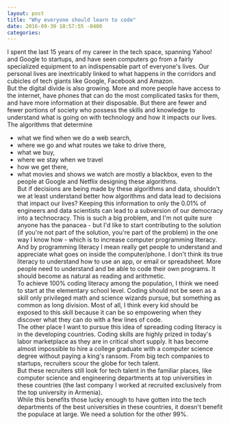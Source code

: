 ```yaml
---
layout: post
title: "Why everyone should learn to code"
date: 2016-09-30 10:57:55 -0400
categories: 
---
```

I spent the last 15 years of my career in the tech space, spanning Yahoo! and Google to startups, and have seen computers go from a fairly specialized equipment to an indispensable part of everyone's lives. Our personal lives are inextricably linked to what happens in the corridors and cubicles of tech giants like Google, Facebook and Amazon.  
But the digital divide is also growing.  More and more people have access to the internet, have phones that can do the most complicated tasks for them, and have more information at their disposable.  But there are fewer and fewer portions of society who possess the skills and knowledge to understand what is going on with technology and how it impacts our lives.
The algorithms that determine 
- what we find when we do a web search, 
- where we go and what routes we take to drive there, 
- what we buy, 
- where we stay when we travel
- how we get there, 
- what movies and shows we watch
are mostly a blackbox, even to the people at Google and Netflix designing these algorithms.  
But if decisions are being made by these algorithms and data, shouldn't we at least understand better how algorithms and data lead to decisions that impact our lives?
Keeping this information to only the 0.01% of engineers and data scientists can lead to a subversion of our democracy into a technocracy. 
This is such a big problem, and I'm not quite sure anyone has the panacea - but I'd like to start contributing to the solution (if you're not part of the solution, you're part of the problem) in the one way I know how - which is to increase computer programming literacy.  And by programming literacy I mean really get people to understand and appreciate what goes on inside the computer/phone.  I don't think its true literacy to understand how to use an app, or email or spreadsheet.  More people need to understand and be able to code their own programs.  It should become as natural as reading and arithmetic.  
To achieve 100% coding literacy among the population, I think we need to start at the elementary school level.  Coding should not be seen as a skill only privileged math and science wizards pursue, but something as common as long division.  Most of all, I think every kid should be exposed to this skill because it can be so empowering when they discover what they can do with a few lines of code.   
The other place I want to pursue this idea of spreading coding literacy is in the developing countries.  Coding skills are highly prized in today's labor marketplace as they are in critical short supply.  It has become almost impossible to hire a college graduate with a computer science degree without paying a king's ransom.  From big tech companies to startups, recruiters scour the globe for tech talent.  
But these recruiters still look for tech talent in the familiar places, like computer science and engineering departments at top universities in these countries (the last company I worked at recruited exclusively from the top university in Armenia).  
While this benefits those lucky enough to have gotten into the tech departments of the best universities in these countries, it doesn't benefit the populace at large.  We need a solution for the other 99%.

